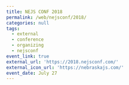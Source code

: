 ```yaml
---
title: NEJS CONF 2018
permalink: /web/nejsconf/2018/
categories: null
tags:
  - external
  - conference
  - organizing
  - nejsconf
event_link: true
external_url: 'https://2018.nejsconf.com/'
external_icon_url: 'https://nebraskajs.com/'
event_date: July 27
---
```


